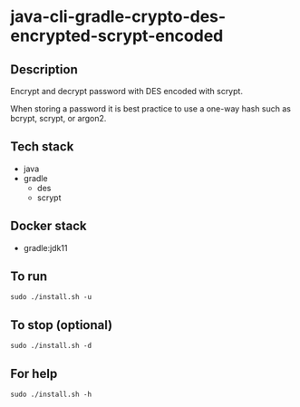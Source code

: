 # java-cli-gradle-crypto-des-encrypted-scrypt-encoded

## Description
Encrypt and decrypt password with DES
encoded with scrypt.

When storing a password it is best practice
to use a one-way hash such as bcrypt, scrypt,
or argon2.

## Tech stack
- java
- gradle
  - des
  - scrypt

## Docker stack
- gradle:jdk11

## To run
`sudo ./install.sh -u`

## To stop (optional)
`sudo ./install.sh -d`

## For help
`sudo ./install.sh -h`
